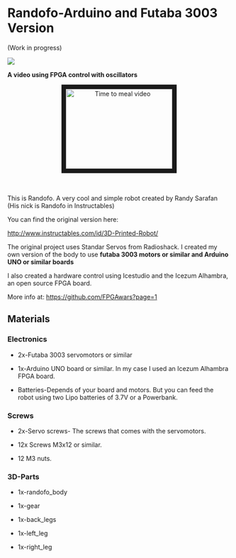 # Randofo-Arduino and Futaba 3003 Version

(Work in progress)

  ![](pictures/Doodle_27)

  **A video using FPGA control with oscillators**

  <center><a href="http://www.youtube.com/watch?feature=player_embedded&v=VI5Jhr64cQY
  " target="_blank"><img src="http://img.youtube.com/vi/VI5Jhr64cQY/0.jpg"
  alt="Time to meal video" width="240" height="180" border="10" /></a></center><br><br>

This is Randofo. A very cool and simple robot created by Randy Sarafan (His nick is Randofo in Instructables)

You can find the original version here:

http://www.instructables.com/id/3D-Printed-Robot/

The original project uses Standar Servos from Radioshack. I created my own version of the body to use **futaba 3003 motors or similar and Arduino UNO or similar boards**

I also created a hardware control using Icestudio and the Icezum Alhambra, an open source FPGA board.

More info at: https://github.com/FPGAwars?page=1



## Materials

### Electronics

* 2x-Futaba 3003 servomotors or similar

* 1x-Arduino UNO board or similar. In my case I used an Icezum Alhambra FPGA board.

* Batteries-Depends of your board and motors. But you can feed the robot using two Lipo batteries of 3.7V or a Powerbank.

### Screws

* 2x-Servo screws- The screws that comes with the servomotors.

* 12x Screws M3x12 or similar.

* 12 M3 nuts.

### 3D-Parts

* 1x-randofo_body

* 1x-gear

* 1x-back_legs

* 1x-left_leg

* 1x-right_leg
